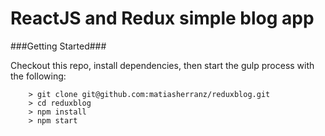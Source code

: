 # ReactJS and Redux simple blog app

###Getting Started###

Checkout this repo, install dependencies, then start the gulp process with the following:

```
	> git clone git@github.com:matiasherranz/reduxblog.git
	> cd reduxblog
	> npm install
	> npm start
```
